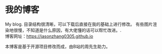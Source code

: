 # 我的博客
My blog.
目录结构很清晰，可以下载后直接在我的基础上进行修改。
有些图片渲染地很慢，不知道是什么原因，有大佬懂的话可以帮忙改进。.  
博客网址：https://jasonzhang0305.github.io

本博客是基于开源项目修改而成，由B站的周先生助力。


